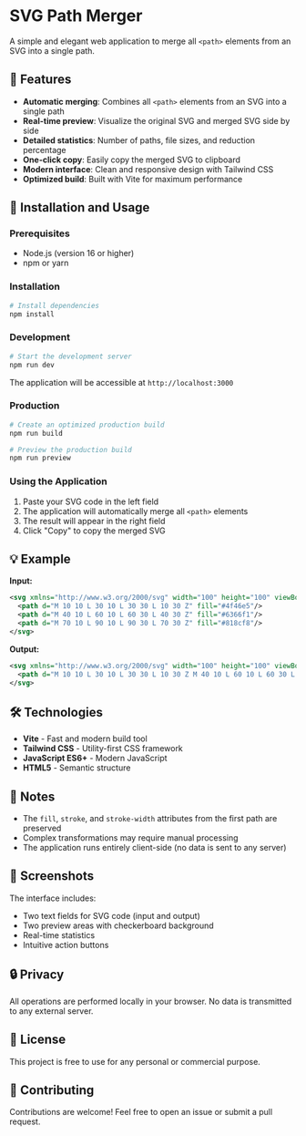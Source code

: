 # SVG Path Merger

A simple and elegant web application to merge all `<path>` elements from an SVG into a single path.

## 🎯 Features

- **Automatic merging**: Combines all `<path>` elements from an SVG into a single path
- **Real-time preview**: Visualize the original SVG and merged SVG side by side
- **Detailed statistics**: Number of paths, file sizes, and reduction percentage
- **One-click copy**: Easily copy the merged SVG to clipboard
- **Modern interface**: Clean and responsive design with Tailwind CSS
- **Optimized build**: Built with Vite for maximum performance

## 🚀 Installation and Usage

### Prerequisites

- Node.js (version 16 or higher)
- npm or yarn

### Installation

```bash
# Install dependencies
npm install
```

### Development

```bash
# Start the development server
npm run dev
```

The application will be accessible at `http://localhost:3000`

### Production

```bash
# Create an optimized production build
npm run build

# Preview the production build
npm run preview
```

### Using the Application

1. Paste your SVG code in the left field
2. The application will automatically merge all `<path>` elements
3. The result will appear in the right field
4. Click "Copy" to copy the merged SVG

## 💡 Example

**Input:**

```xml
<svg xmlns="http://www.w3.org/2000/svg" width="100" height="100" viewBox="0 0 100 100">
  <path d="M 10 10 L 30 10 L 30 30 L 10 30 Z" fill="#4f46e5"/>
  <path d="M 40 10 L 60 10 L 60 30 L 40 30 Z" fill="#6366f1"/>
  <path d="M 70 10 L 90 10 L 90 30 L 70 30 Z" fill="#818cf8"/>
</svg>
```

**Output:**

```xml
<svg xmlns="http://www.w3.org/2000/svg" width="100" height="100" viewBox="0 0 100 100">
  <path d="M 10 10 L 30 10 L 30 30 L 10 30 Z M 40 10 L 60 10 L 60 30 L 40 30 Z M 70 10 L 90 10 L 90 30 L 70 30 Z" fill="#4f46e5"/>
</svg>
```

## 🛠️ Technologies

- **Vite** - Fast and modern build tool
- **Tailwind CSS** - Utility-first CSS framework
- **JavaScript ES6+** - Modern JavaScript
- **HTML5** - Semantic structure

## 📝 Notes

- The `fill`, `stroke`, and `stroke-width` attributes from the first path are preserved
- Complex transformations may require manual processing
- The application runs entirely client-side (no data is sent to any server)

## 🎨 Screenshots

The interface includes:

- Two text fields for SVG code (input and output)
- Two preview areas with checkerboard background
- Real-time statistics
- Intuitive action buttons

## 🔒 Privacy

All operations are performed locally in your browser. No data is transmitted to any external server.

## 📄 License

This project is free to use for any personal or commercial purpose.

## 🤝 Contributing

Contributions are welcome! Feel free to open an issue or submit a pull request.
